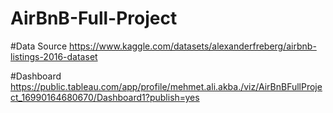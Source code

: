 # AirBnB-Full-Project




#Data Source https://www.kaggle.com/datasets/alexanderfreberg/airbnb-listings-2016-dataset




#Dashboard https://public.tableau.com/app/profile/mehmet.ali.akba./viz/AirBnBFullProject_16990164680670/Dashboard1?publish=yes
